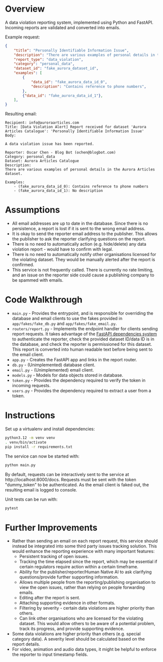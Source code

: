 # Overview
A data violation reporting system, implemented using Python and FastAPI. Incoming reports are validated and converted into emails.

Example request:
```json
{
    "title": "Personally Identifiable Information Issue",
    "description": "There are various examples of personal details in the Aurora Articles dataset.",
    "report_type": "data_violation",
    "category": "personal_data",
    "dataset_id": "fake_aurora_dataset_id",
    "examples": [
        {
            "data_id": "fake_aurora_data_id_0",
            "description": "Contains reference to phone numbers",
        },
        {"data_id": "fake_aurora_data_id_1"},
    ],
}
```

Resulting email:
```
Recipient: info@auroraarticles.com
Title: [Data Violation Alert] Report received for dataset 'Aurora Articles Catalogue': 'Personally Identifiable Information Issue'
Body:

A data violation issue has been reported.

Reporter: Oscar Chen - Blog Bot (ochen@blogbot.com)
Category: personal_data
Dataset: Aurora Articles Catalogue
Description:
There are various examples of personal details in the Aurora Articles dataset.
    
Examples:
    - (fake_aurora_data_id_0): Contains reference to phone numbers
    - (fake_aurora_data_id_1): No description
```

# Assumptions
- All email addresses are up to date in the database. Since there is no persistence, a report is lost if it is sent to the wrong email address.
- It is okay to send the reporter email address to the publisher. This allows the publisher to ask the reporter clarifying questions on the report.
- There is no need to automatically action (e.g. hide/delete) any data violation report - would have to confirm with legal.
- There is no need to automatically notify other organisations licensed for the violating dataset. They would be manually alerted after the report is confirmed.
- This service is not frequently called. There is currently no rate limiting, and an issue on the reporter side could cause a publishing company to be spammed with emails.

# Code Walkthrough
- `main.py` - Provides the entrypoint, and is responsible for overriding the database and email clients to use
the fakes provided in `app/fakes/fake_db.py` and `app/fakes/fake_email.py`.
- `routers/report.py` - Implements the endpoint handler for clients sending report requests. It takes advantage of the
[FastAPI dependencies system](https://fastapi.tiangolo.com/tutorial/dependencies/) to authenticate the reporter, check
the provided dataset ID/data ID is in the database, and check the reporter is permissioned for this dataset. This report
is converted into human readable text before being sent to the email client.
- `app.py` - Creates the FastAPI app and links in the report router.
- `db.py` - (Unimplemented) database client.
- `email.py` - (Unimplemented) email client.
- `models.py` - Models for data objects stored in database.
- `token.py` - Provides the dependency required to verify the token in incoming requests.
- `users.py` - Provides the dependency required to extract a user from a token. 

# Instructions
Set up a virtualenv and install dependencies:
```bash
python3.12 -m venv venv
. venv/bin/activate
pip install -r requirements.txt
```

The service can now be started with:
```bash
python main.py
```
By default, requests can be interactively sent to the service at http://localhost:8000/docs. Requests must be sent with the token "dummy_token" to be authenticated. As the email client is faked out, the resulting email is logged to console.

Unit tests can be run with:
```bash
pytest
```

# Further Improvements
- Rather than sending an email on each report request, this service should instead be integrated into some third party issues tracking solution. This would enhance the reporting experience with many important features:
    - Persistent tracking of open issues.
    - Tracking the time elapsed since the report, which may be essential if certain regulators require action within a certain timeframe.
    - Ability for the publisher/reporter/Human Native AI to ask clarifying questions/provide further supporting information.
    - Allows multiple people from the reporting/publishing organisation to view the open issues, rather than relying on people forwarding emails.
    - Editing after the report is sent.
    - Attaching supporting evidence in other formats.
    - Filtering by severity - certain data violations are higher priority than others.
    - Can link other organisations who are licensed for the violating dataset. This would allow others to be aware of a potential problem, track its progress, and provide supporting evidence.
- Some data violations are higher priority than others (e.g. special category data). A severity level should be calculated based on the report details.
- For video, animation and audio data types, it might be helpful to enforce the reporter to input timestamp fields.
